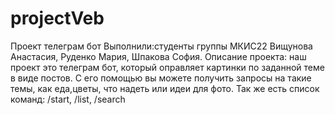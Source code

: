 # projectVeb
Проект телеграм бот
Выполнили:студенты группы МКИС22 Вищунова Анастасия, Руденко Мария, Шпакова София.
Описание проекта: наш проект это телеграм бот, который оправляет картинки по заданной теме в виде постов. С его помощью вы можете получить запросы на такие темы, как еда,цветы, что надеть или идеи для фото. Так же есть список команд: /start, /list, /search
